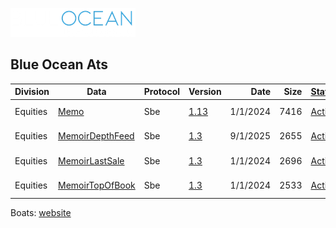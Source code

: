 [![Boats](https://github.com/Open-Markets-Initiative/Directory/blob/main/Organizations/Boats/Images/Logo.png)](https://blueocean-tech.io)


## Blue Ocean Ats

| Division | Data | Protocol | Version | Date | Size | [Status][Omi.Glossary.Status] | [Testing][Omi.Glossary.Testing] | Specification |
| --- | --- | --- | --- | ---: | ---: | --- | --- | --- |
| Equities | [Memo][Boats.Equities.Memo.Sbe.v1.13.Dissector] | Sbe | [1.13][Boats.Equities.Memo.Sbe.v1.13.Dissector] | 1/1/2024 | 7416 | [Active][Omi.Glossary.Status.Active] | [Beta][Omi.Glossary.Testing.Beta] | [url][Boats.Equities.Memo.Sbe.v1.13.Url] - [pdf][Boats.Equities.Memo.Sbe.v1.13.Pdf] - [xml][Boats.Equities.Memo.Sbe.v1.13.Xml] |
| Equities | [MemoirDepthFeed][Boats.Equities.MemoirDepthFeed.Sbe.v1.3.Dissector] | Sbe | [1.3][Boats.Equities.MemoirDepthFeed.Sbe.v1.3.Dissector] | 9/1/2025 | 2655 | [Active][Omi.Glossary.Status.Active] | [Beta][Omi.Glossary.Testing.Beta] | [url][Boats.Equities.MemoirDepthFeed.Sbe.v1.3.Url] - [pdf][Boats.Equities.MemoirDepthFeed.Sbe.v1.3.Pdf] - [xml][Boats.Equities.MemoirDepthFeed.Sbe.v1.3.Xml] |
| Equities | [MemoirLastSale][Boats.Equities.MemoirLastSale.Sbe.v1.3.Dissector] | Sbe | [1.3][Boats.Equities.MemoirLastSale.Sbe.v1.3.Dissector] | 1/1/2024 | 2696 | [Active][Omi.Glossary.Status.Active] | [Beta][Omi.Glossary.Testing.Beta] | [url][Boats.Equities.MemoirLastSale.Sbe.v1.3.Url] - [pdf][Boats.Equities.MemoirLastSale.Sbe.v1.3.Pdf] - [xml][Boats.Equities.MemoirLastSale.Sbe.v1.3.Xml] |
| Equities | [MemoirTopOfBook][Boats.Equities.MemoirTopOfBook.Sbe.v1.3.Dissector] | Sbe | [1.3][Boats.Equities.MemoirTopOfBook.Sbe.v1.3.Dissector] | 1/1/2024 | 2533 | [Active][Omi.Glossary.Status.Active] | [Beta][Omi.Glossary.Testing.Beta] | [url][Boats.Equities.MemoirTopOfBook.Sbe.v1.3.Url] - [pdf][Boats.Equities.MemoirTopOfBook.Sbe.v1.3.Pdf] - [xml][Boats.Equities.MemoirTopOfBook.Sbe.v1.3.Xml] |


Boats: [website](https://blueocean-tech.io "Go to Blue Ocean Ats")


[Omi.Glossary.Status]: https://github.com/Open-Markets-Initiative/Directory/blob/main/Glossary/Status.md "Protocol Deployment Status"
[Omi.Glossary.Status.Active]: https://github.com/Open-Markets-Initiative/Directory/blob/main/Glossary/Status.md "Deployment Status: Protocol is in active production"
[Omi.Glossary.Status.Deprecated]: https://github.com/Open-Markets-Initiative/Directory/blob/main/Glossary/Status.md "Deployment Status: Protocol is no longer in active use"
[Omi.Glossary.Status.Future]: https://github.com/Open-Markets-Initiative/Directory/blob/main/Glossary/Status.md "Deployment Status: Protocol is not yet deployed to an active production environment"
[Omi.Glossary.Status.Unknown]: https://github.com/Open-Markets-Initiative/Directory/blob/main/Glossary/Status.md "Deployment Status: Protocol deployment status is unknown"
[Omi.Glossary.Status.Header]: https://github.com/Open-Markets-Initiative/Directory/blob/main/Glossary/Status.md "Deployment Status: Header only protocol provided for debugging"
[Omi.Glossary.Testing]: https://github.com/Open-Markets-Initiative/Directory/blob/main/Glossary/Testing.md "Protocol Testing Status"
[Omi.Glossary.Testing.Verified]: https://github.com/Open-Markets-Initiative/Directory/blob/main/Glossary/Testing.md "Testing Status: Protocol has been tested on live data"
[Omi.Glossary.Testing.Incomplete]: https://github.com/Open-Markets-Initiative/Directory/blob/main/Glossary/Testing.md "Testing Status: Protocol has been tested on live data but contains known issues"
[Omi.Glossary.Testing.Beta]: https://github.com/Open-Markets-Initiative/Directory/blob/main/Glossary/Testing.md "Testing Status: Protocol has not been tested and structure is speculative"
[Omi.Glossary.Testing.Untested]: https://github.com/Open-Markets-Initiative/Directory/blob/main/Glossary/Testing.md "Testing Status: Protocol has not been tested on live data"

[Boats.Equities.Memo.Sbe.v1.13.Dissector]: https://github.com/Open-Markets-Initiative/wireshark-lua/blob/main/Boats/Boats_Equities_Memo_Sbe_v1_13_Dissector.lua "Boats Equities Memo Sbe v1.13 Wireshark Dissector"
[Boats.Equities.Memo.Sbe.v1.13.Url]: https://blueocean-tech.io/trading-updates "Blue Ocean Ats 1.13 Url"
[Boats.Equities.Memo.Sbe.v1.13.Pdf]: https://github.com/Open-Markets-Initiative/Directory/blob/main/Organizations/Boats/Specifications/Equities/Memo/Boats.Equities.Memo.Sbe.v1.13.pdf "Blue Ocean Ats 1.13 Pdf"
[Boats.Equities.Memo.Sbe.v1.13.Xml]: https://github.com/Open-Markets-Initiative/Directory/blob/main/Organizations/Boats/Specifications/Equities/Memo/Boats.Equities.Memo.Sbe.v1.13.xml "Blue Ocean Ats 1.13 Xml"
[Boats.Equities.MemoirDepthFeed.Sbe.v1.3.Dissector]: https://github.com/Open-Markets-Initiative/wireshark-lua/blob/main/Boats/Boats_Equities_MemoirDepthFeed_Sbe_v1_3_Dissector.lua "Boats Equities MemoirDepthFeed Sbe v1.3 Wireshark Dissector"
[Boats.Equities.MemoirDepthFeed.Sbe.v1.3.Url]: https://blueocean-tech.io/trading-updates "Blue Ocean Ats 1.3 Url"
[Boats.Equities.MemoirDepthFeed.Sbe.v1.3.Pdf]: https://github.com/Open-Markets-Initiative/Directory/blob/main/Organizations/Boats/Specifications/Equities/MemoirDepth/Boats.Equities.MemoirDepthFeed.Sbe.v1.3.pdf "Blue Ocean Ats 1.3 Pdf"
[Boats.Equities.MemoirDepthFeed.Sbe.v1.3.Xml]: https://github.com/Open-Markets-Initiative/Directory/blob/main/Organizations/Boats/Specifications/Equities/MemoirDepth/Boats.Equities.MemoirDepthFeed.Sbe.v1.3.xml "Blue Ocean Ats 1.3 Xml"
[Boats.Equities.MemoirLastSale.Sbe.v1.3.Dissector]: https://github.com/Open-Markets-Initiative/wireshark-lua/blob/main/Boats/Boats_Equities_MemoirLastSale_Sbe_v1_3_Dissector.lua "Boats Equities MemoirLastSale Sbe v1.3 Wireshark Dissector"
[Boats.Equities.MemoirLastSale.Sbe.v1.3.Url]: https://blueocean-tech.io/trading-updates "Blue Ocean Ats 1.3 Url"
[Boats.Equities.MemoirLastSale.Sbe.v1.3.Pdf]: https://github.com/Open-Markets-Initiative/Directory/blob/main/Organizations/Boats/Specifications/Equities/MemoirLastSale/Boats.Equities.MemoirLastSale.Sbe.v1.3.pdf "Blue Ocean Ats 1.3 Pdf"
[Boats.Equities.MemoirLastSale.Sbe.v1.3.Xml]: https://github.com/Open-Markets-Initiative/Directory/blob/main/Organizations/Boats/Specifications/Equities/MemoirLastSale/Boats.Equities.MemoirLastSale.Sbe.v1.3.xml "Blue Ocean Ats 1.3 Xml"
[Boats.Equities.MemoirTopOfBook.Sbe.v1.3.Dissector]: https://github.com/Open-Markets-Initiative/wireshark-lua/blob/main/Boats/Boats_Equities_MemoirTopOfBook_Sbe_v1_3_Dissector.lua "Boats Equities MemoirTopOfBook Sbe v1.3 Wireshark Dissector"
[Boats.Equities.MemoirTopOfBook.Sbe.v1.3.Url]: https://blueocean-tech.io/trading-updates "Blue Ocean Ats 1.3 Url"
[Boats.Equities.MemoirTopOfBook.Sbe.v1.3.Pdf]: https://github.com/Open-Markets-Initiative/Directory/blob/main/Organizations/Boats/Specifications/Equities/MemoirTop/Boats.Equities.MemoirTopOfBook.Sbe.v1.3.pdf "Blue Ocean Ats 1.3 Pdf"
[Boats.Equities.MemoirTopOfBook.Sbe.v1.3.Xml]: https://github.com/Open-Markets-Initiative/Directory/blob/main/Organizations/Boats/Specifications/Equities/MemoirTop/Boats.Equities.MemoirTopOfBook.Sbe.v1.3.xml "Blue Ocean Ats 1.3 Xml"
